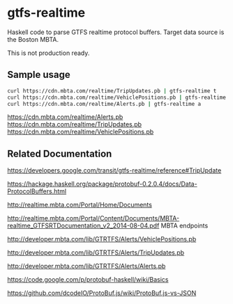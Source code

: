 # gtfs-realtime

Haskell code to parse GTFS realtime protocol buffers. Target data source is the
Boston MBTA.

This is not production ready.

## Sample usage

```bash
curl https://cdn.mbta.com/realtime/TripUpdates.pb | gtfs-realtime t
curl https://cdn.mbta.com/realtime/VehiclePositions.pb | gtfs-realtime v
curl https://cdn.mbta.com/realtime/Alerts.pb | gtfs-realtime a
```


https://cdn.mbta.com/realtime/Alerts.pb
https://cdn.mbta.com/realtime/TripUpdates.pb
https://cdn.mbta.com/realtime/VehiclePositions.pb




## Related Documentation

https://developers.google.com/transit/gtfs-realtime/reference#TripUpdate

https://hackage.haskell.org/package/protobuf-0.2.0.4/docs/Data-ProtocolBuffers.html

http://realtime.mbta.com/Portal/Home/Documents

http://realtime.mbta.com/Portal/Content/Documents/MBTA-realtime_GTFSRTDocumentation_v2_2014-08-04.pdf
MBTA endpoints

http://developer.mbta.com/lib/GTRTFS/Alerts/VehiclePositions.pb

http://developer.mbta.com/lib/GTRTFS/Alerts/TripUpdates.pb

http://developer.mbta.com/lib/GTRTFS/Alerts/Alerts.pb

https://code.google.com/p/protobuf-haskell/wiki/Basics

https://github.com/dcodeIO/ProtoBuf.js/wiki/ProtoBuf.js-vs-JSON


